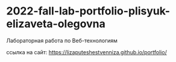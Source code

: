 # 2022-fall-lab-portfolio-plisyuk-elizaveta-olegovna
Лабораторная работа по Веб-технологиям

ссылка на сайт: https://lizaputeshestvenniza.github.io/portfolio/
